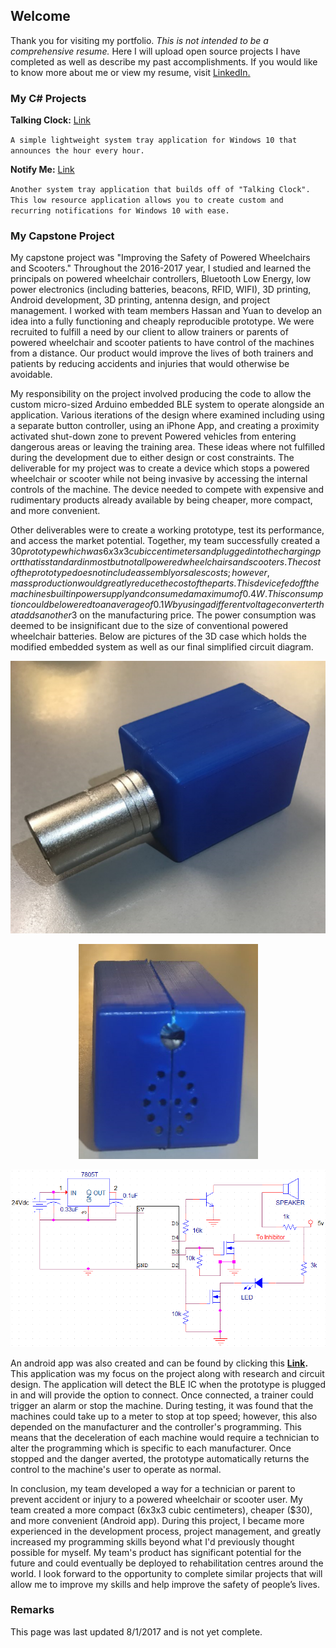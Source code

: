 ## Welcome

Thank you for visiting my portfolio. _This is not intended to be a comprehensive resume._ Here I will upload open source projects I have completed as well as describe my past accomplishments. If you would like to know more about me or view my resume, visit [LinkedIn.](https://www.linkedin.com/in/joshglenen/)

### My C# Projects

**Talking Clock:** [Link](https://github.com/joshglenen/Portfolio/blob/master/Downloads/Talk_Clk_Portable.zip)
  
`A simple lightweight system tray application for Windows 10 that announces the hour every hour.`

**Notify Me:** [Link](https://github.com/joshglenen/Portfolio/blob/master/Downloads/Talk_Clk_Portable.zip)

`Another system tray application that builds off of "Talking Clock". This low resource application allows you to create custom and       recurring notifications for Windows 10 with ease.`


### My Capstone Project

My capstone project was "Improving the Safety of Powered Wheelchairs and Scooters." Throughout the 2016-2017 year, I studied and learned the principals on powered wheelchair controllers, Bluetooth Low Energy, low power electronics (including batteries, beacons, RFID, WIFI), 3D printing, Android development, 3D printing, antenna design, and project management. I worked with team members Hassan and Yuan to develop an idea into a fully functioning and cheaply reproducible prototype. We were recruited to fulfill a need by our client to allow trainers or parents of powered wheelchair and scooter patients to have control of the machines from a distance. Our product would improve the lives of both trainers and patients by reducing accidents and injuries that would otherwise be avoidable.

My responsibility on the project involved producing the code to allow the custom micro-sized Arduino embedded BLE system to operate alongside an application. Various iterations of the design where examined including using a separate button controller, using an iPhone App, and creating a proximity activated shut-down zone to prevent Powered vehicles from entering dangerous areas or leaving the training area. These ideas where not fulfilled during the development due to either design or cost constraints. The deliverable for my project was to create a device which stops a powered wheelchair or scooter while not being invasive by accessing the internal controls of the machine. The device needed to compete with expensive and rudimentary products already available by being cheaper, more compact, and more convenient.

Other deliverables were to create a working prototype, test its performance, and access the market potential. Together, my team successfully created a $30 prototype which was 6x3x3 cubic centimeters and plugged into the charging port that is standard in most but not all powered wheelchairs and scooters. The cost of the prototype does not include assembly or sales costs; however, mass production would greatly reduce the cost of the parts. This device fed off the machines built in power supply and consumed a maximum of 0.4W. This consumption could be lowered to an average of 0.1W by using a different voltage converter that adds another 3$ on the manufacturing price. The power consumption was deemed to be insignificant due to the size of conventional powered wheelchair batteries. Below are pictures of the 3D case which holds the modified embedded system as well as our final simplified circuit diagram.

<p align="center"> 
<img src="Capstone Project/image001.png">
</p>
<p align="center"> 
<img src="Capstone Project/image003.png">
</p>
<p align="center"> 
<img src="Capstone Project/image009.png">
</p>

An android app was also created and can be found by clicking this **[Link](https://play.google.com/store/apps/details?id=tartanrehab.timeoutbutton&hl=en).** This application was my focus on the project along with research and circuit design. The application will detect the BLE IC when the prototype is plugged in and will provide the option to connect. Once connected, a trainer could trigger an alarm or stop the machine. During testing, it was found that the machines could take up to a meter to stop at top speed; however, this also depended on the manufacturer and the controller's programming. This means that the deceleration of each machine would require a technician to alter the programming which is specific to each manufacturer. Once stopped and the danger averted, the prototype automatically returns the control to the machine's user to operate as normal.

In conclusion, my team developed a way for a technician or parent to prevent accident or injury to a powered wheelchair or scooter user. My team created a more compact (6x3x3 cubic centimeters), cheaper ($30), and more convenient (Android app). During this project, I became more experienced in the development process, project management, and greatly increased my programming skills beyond what I'd previously thought possible for myself. My team's product has significant potential for the future and could eventually be deployed to rehabilitation centres around the world. I look forward to the opportunity to complete similar projects that will allow me to improve my skills and help improve the safety of people’s lives.

### Remarks

This page was last updated 8/1/2017 and is not yet complete. 

